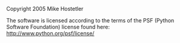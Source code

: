 Copyright 2005 Mike Hostetler

The software is licensed according to the terms of the PSF (Python Software Foundation) license found here: http://www.python.org/psf/license/